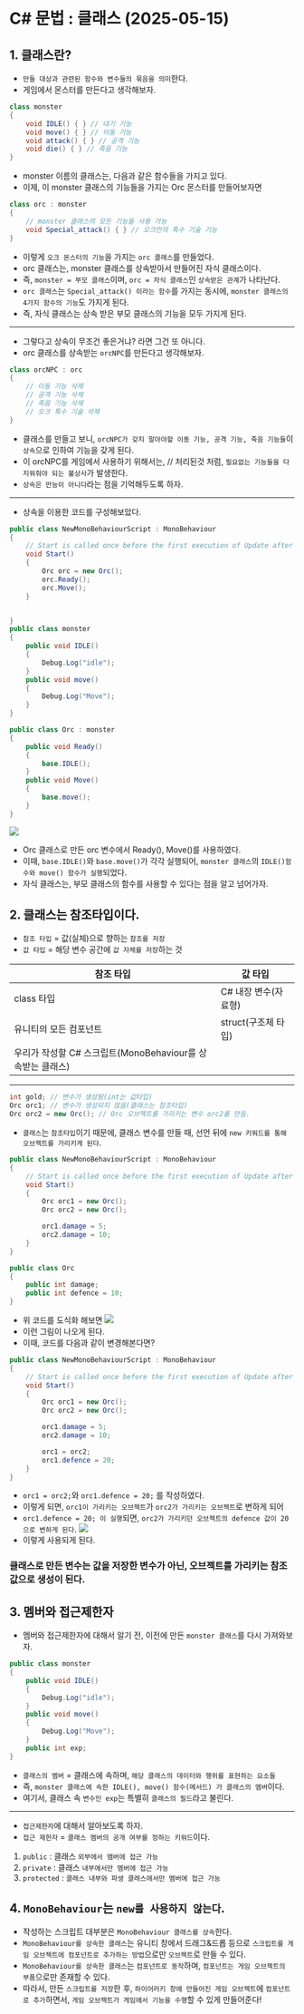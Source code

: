 # C# 문법 : 클래스 (2025-05-15)
## 1. 클래스란?
- `만들 대상과 관련된 함수와 변수들의 묶음을 의미`한다.
- 게임에서 몬스터를 만든다고 생각해보자.
``` C#
class monster
{
    void IDLE() { } // 대기 기능
    void move() { } // 이동 기능
    void attack() { } // 공격 기능
    void die() { } // 죽음 기능
}
```
- monster 이름의 클래스는, 다음과 같은 함수들을 가지고 있다.
- 이제, 이 monster 클래스의 기능들을 가지는 Orc 몬스터를 만들어보자면
``` C#
class orc : monster
{
    // monster 클래스의 모든 기능들 사용 가능
    void Special_attack() { } // 오크만의 특수 기술 기능
}
```
- 이렇게 `오크 몬스터의 기능`을 가지는 `orc 클래스`를 만들었다.
- orc 클래스는, monster 클래스를 상속받아서 만들어진 자식 클래스이다.
- 즉, `monster = 부모 클래스`이며, `orc = 자식 클래스`인 `상속받은 관계`가 나타난다.
- `orc 클래스`는 `Special_attack() 이라는 함수`를 가지는 동시에, `monster 클래스의 4가지 함수의 기능`도 가지게 된다.
- 즉, 자식 클래스는 상속 받은 부모 클래스의 기능을 모두 가지게 된다.
---
- 그렇다고 상속이 무조건 좋은거냐? 라면 그건 또 아니다.
- orc 클래스를 상속받는 `orcNPC`를 만든다고 생각해보자.
``` C#
class orcNPC : orc
{
    // 이동 기능 삭제
    // 공격 기능 삭제
    // 죽음 기능 삭제
    // 오크 특수 기술 삭제
}
```
- 클래스를 만들고 보니, `orcNPC가 갖지 말아야할 이동 기능, 공격 기능, 죽음 기능들`이 `상속`으로 인하여 기능을 갖게 된다.
- 이 orcNPC를 게임에서 사용하기 위해서는, // 처리된것 처럼, `필요없는 기능들을 다 지워줘야 되는 불상사`가 발생한다.
- `상속은 만능이 아니다`라는 점을 기억해두도록 하자.
---
- 상속을 이용한 코드를 구성해보았다.
``` C#
public class NewMonoBehaviourScript : MonoBehaviour
{
    // Start is called once before the first execution of Update after the MonoBehaviour is created
    void Start()
    {
        Orc orc = new Orc();
        orc.Ready();
        orc.Move();
    }


}
public class monster
{
    public void IDLE()
    {
        Debug.Log("idle");
    }
    public void move()
    {
        Debug.Log("Move");
    }
}

public class Orc : monster
{
    public void Ready()
    {
        base.IDLE();
    }
    public void Move()
    {
        base.move();
    }
}
```
![](./실행결과1.png)
- Orc 클래스로 만든 orc 변수에서 Ready(), Move()를 사용하였다.
- 이때, `base.IDLE()`와 `base.move()`가 각각 실행되어, `monster 클래스`의 `IDLE()함수와 move() 함수가 실행`되었다.
- 자식 클래스는, 부모 클래스의 함수를 사용할 수 있다는 점을 알고 넘어가자.

## 2. 클래스는 참조타입이다.
- `참조 타입` = 값(실체)으로 향하는 `참조를 저장`
- `값 타입` = 해당 변수 공간에 `값 자체를 저장`하는 것

|참조 타입|값 타입|
|------|---|
|class 타입|C# 내장 변수(자료형)|
|유니티의 모든 컴포넌트|struct(구조체 타입)|
|우리가 작성할 C# 스크립트(MonoBehaviour를 상속받는 클래스)|
---

``` C#
int gold; // 변수가 생성됨(int는 값타입)
Orc orc1; // 변수가 생성되지 않음(클래스는 참조타입)
Orc orc2 = new Orc(); // Orc 오브젝트를 가리키는 변수 orc2를 만듬.
```
- `클래스`는 `참조타입`이기 때문에, 클래스 변수를 만들 때, 선언 뒤에 `new 키워드를 통해 오브젝트를 가리키게 된다`.
``` C#
public class NewMonoBehaviourScript : MonoBehaviour
{
    // Start is called once before the first execution of Update after the MonoBehaviour is created
    void Start()
    {
        Orc orc1 = new Orc();
        Orc orc2 = new Orc();

        orc1.damage = 5;
        orc2.damage = 10;
    }
}

public class Orc
{
    public int damage;
    public int defence = 10;
}
```
- 위 코드를 도식화 해보면
![](./도식화1.png)
- 이런 그림이 나오게 된다.
- 이때, 코드를 다음과 같이 변경해본다면?
``` C#
public class NewMonoBehaviourScript : MonoBehaviour
{
    // Start is called once before the first execution of Update after the MonoBehaviour is created
    void Start()
    {
        Orc orc1 = new Orc();
        Orc orc2 = new Orc();

        orc1.damage = 5;
        orc2.damage = 10;

        orc1 = orc2;
        orc1.defence = 20;
    }
}
```
- `orc1 = orc2;`와 `orc1.defence = 20;` 를 작성하였다.
- 이렇게 되면, `orc1이 가리키는 오브젝트`가 `orc2가 가리키는 오브젝트`로 변하게 되어
- `orc1.defence = 20; 이 실행`되면, `orc2가 가리키던 오브젝트의 defence 값이 20으로 변하게 된다`.
![](./도식화2.png)
- 이렇게 사용되게 된다.
### 클래스로 만든 변수는 값을 저장한 변수가 아닌, 오브젝트를 가리키는 참조값으로 생성이 된다.

## 3. 멤버와 접근제한자
- 멤버와 접근제한자에 대해서 알기 전, 이전에 만든 `monster 클래스`를 다시 가져와보자.
``` C#
public class monster
{
    public void IDLE()
    {
        Debug.Log("idle");
    }
    public void move()
    {
        Debug.Log("Move");
    }
    public int exp;
}
```
- `클래스의 멤버` = 클래스에 속하며, `해당 클래스의 데이터와 행위를 표현하는 요소들`
- 즉, `monster 클래스에 속한 IDLE(), move() 함수(메서드) 가 클래스의 멤버`이다.
- 여기서, 클래스 속 `변수인 exp`는 특별히 `클래스의 필드`라고 불린다.
---
- `접근제한자`에 대해서 알아보도록 하자.
- `접근 제한자` = `클래스 멤버의 공개 여부를 정하는 키워드`이다. 
1. `public` : 클래스 `외부에서 멤버에 접근 가능`
2. `private` : 클래스 `내부에서만 멤버에 접근 가능`
3. `protected` : `클래스 내부와 파생 클래스에서만 멤버에 접근 가능`

## 4. `MonoBehaviour`는 `new를 사용하지 않는다`.
- 작성하는 스크립트 대부분은 `MonoBehaviour 클래스를 상속`한다.
- `MonoBehaviour를 상속한 클래스`는 유니티 창에서 드래그&드롭 등으로 `스크립트를 게임 오브젝트에 컴포넌트로 추가하는 방법`으로만 `오브젝트`로 만들 수 있다.
- `MonoBehaviour를 상속한 클래스`는 `컴포넌트로 동작`하며, `컴포넌트는 게임 오브젝트의 부품`으로만 존재할 수 있다.
- 따라서, 만든 `스크립트를 저장`한 후, `하이어러키 창에 만들어진 게임 오브젝트`에 `컴포넌트로 추가`하면서, `게임 오브젝트가 게임에서 기능을 수행`할 수 있게 만들어준다!